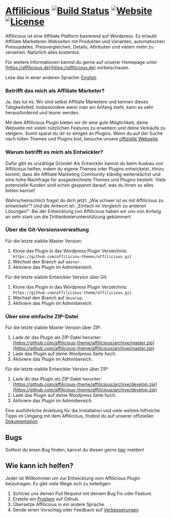 # [Affilicious](https://affilicious.de) [![Build Status](https://travis-ci.org/affilicious/affilicious.svg?branch=master)](https://travis-ci.org/affilicious/affilicious) [![Website](https://img.shields.io/website-up-down-green-red/http/shields.io.svg)](https://affilicious.de) [![License](https://img.shields.io/badge/license-GPL--2.0%2B-red.svg)](https://github.com/affilicious-theme/affilicious/blob/master/LICENSE) #
Affilicious ist eine Affiliate Platform basierend auf Wordpress. Es erlaubt Affiliate Marketeren Webseiten mit Produkten und Varianten, automatischen Preisupdates, Preisvergleichen, Details, Attributen und vielem mehr zu versehen. Natürlich alles kostenlos.

Für weitere Informationen kannst du gerne auf unserer Homepage unter [https://affilicious.de](https://affilicious.de) vorbeischauen.

Lese das in einer anderen Sprache: [English](README.md)

### Betrifft das mich als Affiliate Marketer? ###
Ja, das tut es. Wir sind selbst Affiliate Marketere und kennen dieses Tätigkeitsfeld. Insbesondere wenn man am Anfang steht, kann es sehr herausfordernd und teurer werden. 

Mit dem Affilicious Plugin bieten wir dir eine gute Möglichkeit, deine Webseite mit vielen nützlichen Features zu erweitern und deine Verkäufe zu steigern. Somit sparst du dir so einiges an Plugins. Wenn du auf der Suche nach tollen Themes und Plugins bist, besuche unsere [offizielle Webseite](https://affilicious.de).

### Warum betrifft es mich als Entwickler? ###
Dafür gibt es unzählige Gründe! Als Entwickler kannst du beim Ausbau von Affilicious helfen, indem du eigene Themes oder Plugins entwickelst. Hinzu kommt, dass die Affiliate Marketing Community ständig weiterwächst und eine hohe Nachfrage für ausgezeichnete Themes und Plugins besteht. Viele potenzielle Kunden sind schon gespannt darauf, was du ihnen so alles bieten kannst!

Wahrscheinschlich fragst du dich jetzt: „Wie schwer ist es mit Affilicious zu entwickeln“? Und die Antwort ist: „Einfach im Vergleich zu anderen Lösungen!“. Bei der Entwicklung von Affilicious haben wir uns von Anfang an sehr stark um die Drittanbieterunterstützung gekümmert.

### Über die Git-Versionsverwaltung ###
Für die letzte stabile Master Version:

1. Klone das Plugin in das Wordpress Plugin Verzeichnis: `https://github.com/affiliciou-themes/affilicious.git`
2. Wechsel den Branch auf `master`.
3. Aktiviere das Plugin im Adminbereich.

Für die letzte stabile Entwickler Version über Git:

1. Klone das Plugin in das Wordpress Plugin Verzeichnis: `https://github.com/affilicious-theme/affilicious.git`
2. Wechsel den Branch auf `develop`.
3. Aktiviere das Plugin im Adminbereich.
 
### Über eine einfache ZIP-Datei ###
Für die letzte stabile Master Version über ZIP:

1. Lade dir das Plugin als ZIP-Datei herunter: [https://github.com/affilicious-theme/affilicious/archive/master.zip](https://github.com/affilicious-theme/affilicious/archive/master.zip)
2. Lade das Plugin auf deine Wordpress Seite hoch.
3. Aktiviere das Plugin im Adminbereich.

Für die letzte stabile Entwickler Version über ZIP:

1. Lade dir das Plugin als ZIP-Datei herunter: [https://github.com/affilicious-theme/affilicious/archive/develop.zip](https://github.com/affilicious-theme/affilicious/archive/develop.zip)
2. Lade das Plugin auf deine Wordpress Seite hoch.
3. Aktiviere das Plugin im Adminbereich.

Eine ausführliche Anleitung für die Installation und viele weitere hilfreiche Tipps im Umgang mit dem Affilicious, findest du auf unserer offiziellen [Dokumentation](http://docs.affilicious.de).

## Bugs ##
Solltest du einen Bug finden, kannst du diesen gerne [hier](https://github.com/affilicious-theme/affilicious/issues?state=open) melden!

## Wie kann ich helfen? ##
Jeder ist Willkommen um zur Entwicklung vom Affilicious Plugin beizutragen. Es gibt viele Wege sich zu beteiligen:

1. Schicke uns deinen Pull Request mit deinem Bug Fix oder Feature.
2. Erstelle ein [Problem](https://github.com/affilicious-theme/affilicious/issues) auf Github.
3. Übersetze Affilicious in ein andere Sprache.
4. Sende einen Vorschlag oder Feedback auf [Verbesserungen](https://github.com/affilicious-theme/affilicious/issues?direction=desc&labels=Enhancement&page=1&sort=created&state=open)
